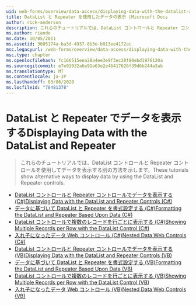 ```yaml
---
uid: web-forms/overview/data-access/displaying-data-with-the-datalist-and-repeater/index
title: DataList と Repeater を使用したデータの表示 |Microsoft Docs
author: rick-anderson
description: これらのチュートリアルでは、DataList コントロールと Repeater コントロールを使用してデータを表示する別の方法を示します。
ms.author: riande
ms.date: 10/05/2011
ms.assetid: 3005174a-ba3d-4937-8b3e-b913ee4172ac
msc.legacyurl: /web-forms/overview/data-access/displaying-data-with-the-datalist-and-repeater
msc.type: chapter
ms.openlocfilehash: fc166515eea28a4ee3e9f3ec20f80ebd1976120a
ms.sourcegitcommit: e7e91932a6e91a63e2e46417626f39d6b244a3ab
ms.translationtype: MT
ms.contentlocale: ja-JP
ms.lasthandoff: 03/06/2020
ms.locfileid: "78481378"
---
```

# <a name="displaying-data-with-the-datalist-and-repeater"></a><span data-ttu-id="0f069-103">DataList と Repeater でデータを表示する</span><span class="sxs-lookup"><span data-stu-id="0f069-103">Displaying Data with the DataList and Repeater</span></span>

> <span data-ttu-id="0f069-104">これらのチュートリアルでは、DataList コントロールと Repeater コントロールを使用してデータを表示する別の方法を示します。</span><span class="sxs-lookup"><span data-stu-id="0f069-104">These tutorials show alternative ways to display data by using the DataList and Repeater controls.</span></span>

- [<span data-ttu-id="0f069-105">DataList コントロールと Repeater コントロールでデータを表示する (C#)</span><span class="sxs-lookup"><span data-stu-id="0f069-105">Displaying Data with the DataList and Repeater Controls (C#)</span></span>](displaying-data-with-the-datalist-and-repeater-controls-cs.md)
- [<span data-ttu-id="0f069-106">データに基づいて DataList と Repeater を書式設定する (C#)</span><span class="sxs-lookup"><span data-stu-id="0f069-106">Formatting the DataList and Repeater Based Upon Data (C#)</span></span>](formatting-the-datalist-and-repeater-based-upon-data-cs.md)
- [<span data-ttu-id="0f069-107">DataList コントロールで複数のレコードを行ごとに表示する (C#)</span><span class="sxs-lookup"><span data-stu-id="0f069-107">Showing Multiple Records per Row with the DataList Control (C#)</span></span>](showing-multiple-records-per-row-with-the-datalist-control-cs.md)
- [<span data-ttu-id="0f069-108">入れ子になったデータ Web コントロール (C#)</span><span class="sxs-lookup"><span data-stu-id="0f069-108">Nested Data Web Controls (C#)</span></span>](nested-data-web-controls-cs.md)
- [<span data-ttu-id="0f069-109">DataList コントロールと Repeater コントロールでデータを表示する (VB)</span><span class="sxs-lookup"><span data-stu-id="0f069-109">Displaying Data with the DataList and Repeater Controls (VB)</span></span>](displaying-data-with-the-datalist-and-repeater-controls-vb.md)
- [<span data-ttu-id="0f069-110">データに基づいて DataList と Repeater を書式設定する (VB)</span><span class="sxs-lookup"><span data-stu-id="0f069-110">Formatting the DataList and Repeater Based Upon Data (VB)</span></span>](formatting-the-datalist-and-repeater-based-upon-data-vb.md)
- [<span data-ttu-id="0f069-111">DataList コントロールで複数のレコードを行ごとに表示する (VB)</span><span class="sxs-lookup"><span data-stu-id="0f069-111">Showing Multiple Records per Row with the DataList Control (VB)</span></span>](showing-multiple-records-per-row-with-the-datalist-control-vb.md)
- [<span data-ttu-id="0f069-112">入れ子になったデータ Web コントロール (VB)</span><span class="sxs-lookup"><span data-stu-id="0f069-112">Nested Data Web Controls (VB)</span></span>](nested-data-web-controls-vb.md)

